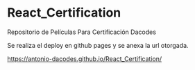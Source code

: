# React_Certification
Repositorio de Películas Para Certificación Dacodes


Se realiza el deploy en github pages y se anexa la url otorgada.

https://antonio-dacodes.github.io/React_Certification/

